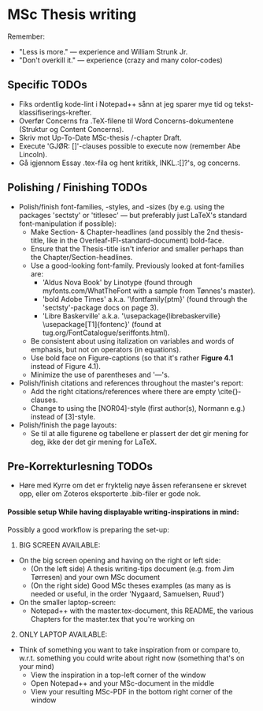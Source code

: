 # MSc Thesis writing

Remember:
* "Less is more." — experience and William Strunk Jr.
* "Don't overkill it." — experience (crazy and many color-codes)


## Specific TODOs
* Fiks ordentlig kode-lint i Notepad++ sånn at jeg sparer mye tid og tekst-klassifiserings-krefter.
* Overfør Concerns fra .TeX-filene til Word Concerns-dokumentene (Struktur og Content Concerns).
* Skriv mot Up-To-Date MSc-thesis /-chapter Draft.
* Execute 'GJØR: []'-clauses possible to execute now (remember Abe Lincoln).
* Gå igjennom Essay .tex-fila og hent kritikk, INKL.:[]?'s, og concerns.

## Polishing / Finishing TODOs
* Polish/finish font-families, -styles, and -sizes (by e.g. using the packages 'sectsty' or 'titlesec' — but preferably just LaTeX's standard font-manipulation if possible):
	+ Make Section- & Chapter-headlines (and possibly the 2nd thesis-title, like in the Overleaf-IFI-standard-document) bold-face. 
	+ Ensure that the Thesis-title isn't inferior and smaller perhaps than the Chapter/Section-headlines.
	+ Use a good-looking font-family. Previously looked at font-families are:
		- 'Aldus Nova Book' by Linotype (found through myfonts.com/WhatTheFont with a sample from Tønnes's master).
		- 'bold Adobe Times' a.k.a. '\fontfamily{ptm}'  (found through the 'sectsty'-package docs on page 3).
		- 'Libre Baskerville' a.k.a. '\usepackage{librebaskerville} \usepackage[T1]{fontenc}' (found at tug.org/FontCatalogue/seriffonts.html).
	+ Be consistent about using italization on variables and words of emphasis, but not on operators (in equations).
	+ Use bold face on Figure-captions (so that it's rather **Figure 4.1** instead of Figure 4.1).
	+ Minimize the use of parentheses and '—'s.
* Polish/finish citations and references throughout the master's report:
	+ Add the right citations/references where there are empty \cite{}-clauses.
	+ Change to using the [NOR04]-style (first author(s), Normann e.g.) instead of [3]-style.
* Polish/finish the page layouts:
	+ Se til at alle figurene og tabellene er plassert der det gir mening for deg, ikke der det gir mening for LaTeX.

## Pre-Korrekturlesning TODOs
* Høre med Kyrre om det er fryktelig nøye åssen referansene er skrevet opp, eller om Zoteros eksporterte .bib-filer er gode nok.


#### Possible setup While having displayable writing-inspirations in mind:
Possibly a good workflow is preparing the set-up:
1) BIG SCREEN AVAILABLE:
* On the big screen opening and having on the right or left side:
	+ (On the left side) A thesis writing-tips document (e.g. from Jim Tørresen) and your own MSc document
	+ (On the right side) Good MSc theses examples (as many as is needed or useful, in the order 'Nygaard, Samuelsen, Ruud')
* On the smaller laptop-screen:
	+ Notepad++ with the master.tex-document, this README, the various Chapters for the master.tex that you're working on
2) ONLY LAPTOP AVAILABLE:
* Think of something you want to take inspiration from or compare to, w.r.t. something you could write about right now (something that's on your mind)
	+ View the inspiration in a top-left corner of the window
	+ Open Notepad++ and your MSc-document in the middle
	+ View your resulting MSc-PDF in the bottom right corner of the window